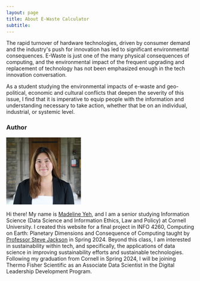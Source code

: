 ```yaml
---
layout: page
title: About E-Waste Calculator
subtitle:
---
```

The rapid turnover of hardware technologies, driven by consumer demand and the industry's push for innovation has led to significant environmental consequences. E-Waste is just one of the many physical consequences of computing, and the environmental impact of the frequent upgrading and replacement of technology has not been emphasized enough in the tech innovation conversation. 

As a student studying the environmental impacts of e-waste and geo-political, economic and cultural conflicts that deepen the severity of this issue, I find that it is imperative to equip people with the information and understanding necessary to take action, whether that be on an individual, industrial, or systemic level.

### Author
![Madeline Yeh Headshot](assets/img/tinyheadshot.jpg)

Hi there! My name is [Madeline Yeh](https://www.linkedin.com/in/madelineyeh/), and I am a senior studying Information Science (Data Science and Information Ethics, Law and Policy) at Cornell University. I created this website for a final project in INFO 4260, Computing on Earth: Planetary Dimensions and Consequence of Computing taught by [Professor Steve Jackson](https://sjackson.infosci.cornell.edu) in Spring 2024. Beyond this class, I am interested in sustainability within tech, and specifically, the applications of data science in improving sustainability efforts and sustainable technologies. Following my graduation from Cornell in Spring 2024, I will be joining Thermo Fisher Scientific as an Associate Data Scientist in the Digital Leadership Development Program.


